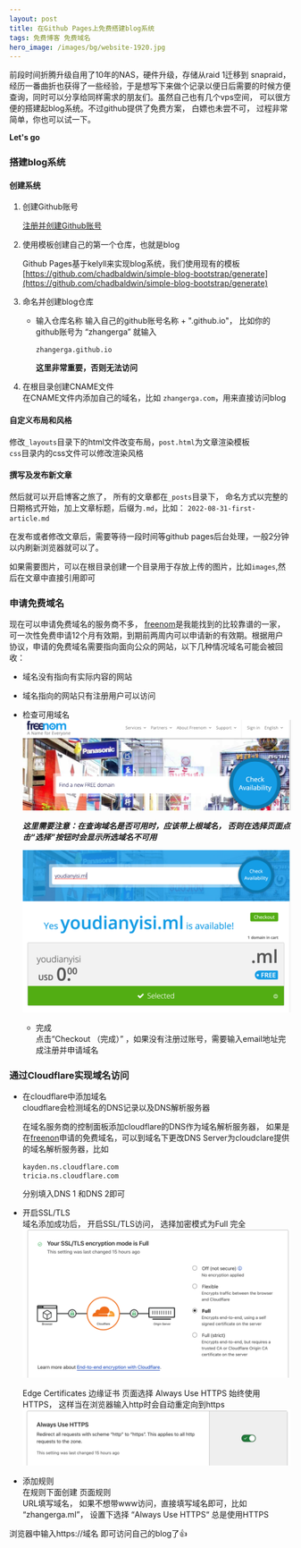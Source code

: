 ```yaml
---
layout: post
title: 在Github Pages上免费搭建blog系统  
tags: 免费博客 免费域名
hero_image: /images/bg/website-1920.jpg
---
```




前段时间折腾升级自用了10年的NAS，硬件升级，存储从raid 1迁移到 snapraid，经历一番曲折也获得了一些经验，于是想写下来做个记录以便日后需要的时候方便查询，同时可以分享给同样需求的朋友们。虽然自己也有几个vps空间， 可以很方便的搭建起blog系统。不过github提供了免费方案， 白嫖也未尝不可， 过程非常简单，你也可以试一下。

**Let's go**

### 搭建blog系统
#### 创建系统
1. 创建Github账号
    
    [注册并创建Github账号](https://github.com/signup)

2. 使用模板创建自己的第一个仓库，也就是blog

    Github Pages基于kelyll来实现blog系统，我们使用现有的模板 [https://github.com/chadbaldwin/simple-blog-bootstrap/generate](https://github.com/chadbaldwin/simple-blog-bootstrap/generate)

3. 命名并创建blog仓库

    * 输入仓库名称
      输入自己的github账号名称 + ".github.io"， 比如你的github账号为 “zhangerga” 就输入
      ```
      zhangerga.github.io
      ```
      **这里非常重要，否则无法访问**
      
4. 在根目录创建CNAME文件  
	在CNAME文件内添加自己的域名，比如 `zhangerga.com`，用来直接访问blog
	

#### 自定义布局和风格
 修改`_layouts`目录下的html文件改变布局，`post.html`为文章渲染模板  
`css`目录内的css文件可以修改渲染风格

#### 撰写及发布新文章
  然后就可以开启博客之旅了， 所有的文章都在`_posts`目录下， 命名方式以完整的日期格式开始，加上文章标题，后缀为`.md`，比如： `2022-08-31-first-article.md`  
  
  在发布或者修改文章后，需要等待一段时间等github pages后台处理，一般2分钟以内刷新浏览器就可以了。
  
  如果需要图片，可以在根目录创建一个目录用于存放上传的图片，比如`images`,然后在文章中直接引用即可

### 申请免费域名
现在可以申请免费域名的服务商不多， [freenom](https://www.freenom.com/)是我能找到的比较靠谱的一家， 可一次性免费申请12个月有效期，到期前两周内可以申请新的有效期。根据用户协议，申请的免费域名需要指向面向公众的网站，以下几种情况域名可能会被回收：

* 域名没有指向有实际内容的网站
* 域名指向的网站只有注册用户可以访问

 * 检查可用域名
   ![](/images/2022-08-31/freenom-register-domain.png)

     **_这里需要注意：在查询域名是否可用时，应该带上根域名， 否则在选择页面点击“选择”按钮时会显示所选域名不可用_**

     ![](/images/2022-08-31/freenom-checkout.png)
     
   * 完成  
     点击“Checkout （完成）” ，如果没有注册过账号，需要输入email地址完成注册并申请域名

### 通过Cloudflare实现域名访问
* 在cloudflare中添加域名  
  cloudflare会检测域名的DNS记录以及DNS解析服务器
  
  在域名服务商的控制面板添加cloudflare的DNS作为域名解析服务器， 如果是在[freenon](https://www.freenom.com/)申请的免费域名，可以到域名下更改DNS Server为cloudclare提供的域名解析服务器，比如  

  ```
  kayden.ns.cloudflare.com
  tricia.ns.cloudflare.com
  ```
  分别填入DNS 1 和DNS 2即可

* 开启SSL/TLS  
	域名添加成功后， 开启SSL/TLS访问， 选择加密模式为Full 完全  
	![](/images/2022-08-31/cloudflare-ssl.png)
	
	Edge Certificates 边缘证书 页面选择 Always Use HTTPS 始终使用HTTPS， 这样当在浏览器输入http时会自动重定向到https
	![](/images/2022-08-31/cloudflare-always-https.png)

* 添加规则  
	在规则下面创建 页面规则  
	URL填写域名， 如果不想带www访问，直接填写域名即可，比如 “zhangerga.ml”， 设置下选择 “Always Use HTTPS“ 总是使用HTTPS


浏览器中输入https://域名 即可访问自己的blog了👍
